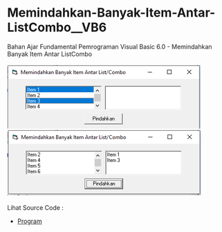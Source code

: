 # Memindahkan-Banyak-Item-Antar-ListCombo__VB6
Bahan Ajar Fundamental Pemrograman Visual Basic 6.0 - Memindahkan Banyak Item Antar ListCombo<br><br>
<img src="https://github.com/RizkyKhapidsyah/Memindahkan-Banyak-Item-Antar-ListCombo__VB6/blob/master/result/001.PNG">
<img src="https://github.com/RizkyKhapidsyah/Memindahkan-Banyak-Item-Antar-ListCombo__VB6/blob/master/result/002.PNG"><br><br>
Lihat Source Code : <br>
- <a href="https://github.com/RizkyKhapidsyah/Memindahkan-Banyak-Item-Antar-ListCombo__VB6/blob/master/Form1.frm">Program</a>
